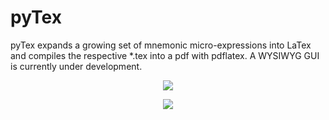 # pyTex
pyTex expands a growing set of mnemonic micro-expressions into LaTex and compiles the respective *.tex into a pdf with pdflatex. A WYSIWYG GUI is currently under development. 

<p align="center"><img src ="https://i.imgur.com/1XL7SXW.png" /></p>
<p align="center"><img src ="https://i.imgur.com/pte9Sdd.png" /></p>

